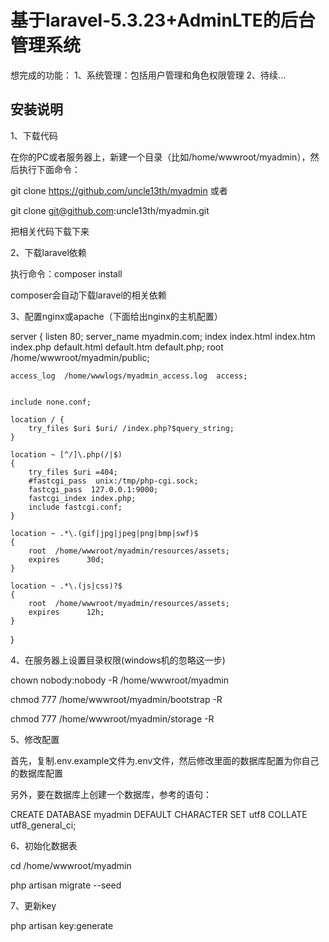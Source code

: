 # 基于laravel-5.3.23+AdminLTE的后台管理系统

想完成的功能：
1、系统管理：包括用户管理和角色权限管理
2、待续...

## 安装说明

1、下载代码

在你的PC或者服务器上，新建一个目录（比如/home/wwwroot/myadmin），然后执行下面命令：

git clone https://github.com/uncle13th/myadmin  或者

git clone git@github.com:uncle13th/myadmin.git

把相关代码下载下来

2、下载laravel依赖

执行命令：composer install

composer会自动下载laravel的相关依赖

3、配置nginx或apache（下面给出nginx的主机配置）

server
{
    listen 80;
    server_name myadmin.com;
    index index.html index.htm index.php default.html default.htm default.php;
    root  /home/wwwroot/myadmin/public;

    access_log  /home/wwwlogs/myadmin_access.log  access;


    include none.conf;

    location / {
        try_files $uri $uri/ /index.php?$query_string;
    }

    location ~ [^/]\.php(/|$)
    {
        try_files $uri =404;
        #fastcgi_pass  unix:/tmp/php-cgi.sock;
        fastcgi_pass  127.0.0.1:9000;
        fastcgi_index index.php;
        include fastcgi.conf;
    }

    location ~ .*\.(gif|jpg|jpeg|png|bmp|swf)$
    {
        root  /home/wwwroot/myadmin/resources/assets;
        expires      30d;
    }

    location ~ .*\.(js|css)?$
    {
        root  /home/wwwroot/myadmin/resources/assets;
        expires      12h;
    }
}

4、在服务器上设置目录权限(windows机的忽略这一步)

chown nobody:nobody -R /home/wwwroot/myadmin

chmod 777 /home/wwwroot/myadmin/bootstrap -R

chmod 777 /home/wwwroot/myadmin/storage -R
 
5、修改配置

首先，复制.env.example文件为.env文件，然后修改里面的数据库配置为你自己的数据库配置

另外，要在数据库上创建一个数据库，参考的语句：

CREATE DATABASE myadmin DEFAULT CHARACTER SET utf8 COLLATE utf8_general_ci;

6、初始化数据表

cd /home/wwwroot/myadmin

php artisan migrate --seed


7、更新key

php artisan key:generate






